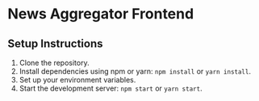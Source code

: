 # News Aggregator Frontend

## Setup Instructions

1. Clone the repository.
2. Install dependencies using npm or yarn: `npm install` or `yarn install`.
3. Set up your environment variables.
4. Start the development server: `npm start` or `yarn start`.
